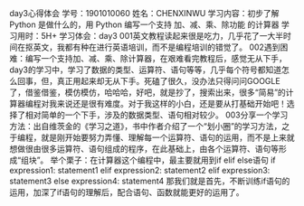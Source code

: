 day3心得体会
学号：1901010060
姓名：CHENXINWU
学习内容：初步了解 Python 是做什么的，⽤ Python 编写⼀个⽀持 加、减、乘、除功能 的计算器
学习用时：5H+
学习体会：day3
001英文教程读起来很是吃力，几乎花了一大半时间在抠英文，我都有种在进行英语培训，而不是编程培训的错觉了。
002遇到困难：编写一个支持加、减、乘、除计算器，在艰难看完教程后，感觉无从下手，day3的学习中，学习了数据的类型、运算符、语句等等，几乎每个符号都知道怎么回事，但，真正用起来却无从下手。死磕了很久，没办法只得问问GOOGLE了，借鉴借鉴，模仿模仿，哈哈哈，好吧，就是抄了，搜索出来，很多“简易”的计算器编程对我来说还是很有难度。对于我这样的小白，还是要从打基础开始吧！选择了相对简单的一个下手，涉及的数据类型、语句相对较少。
003分享一个学习方法：出自维茨金的《学习之道》，书中作者介绍了一个“划小圈”的学习方法，之于编程，就是刚开始要努力弄懂、理解每一个运算符、语句的运用，而不是上来就想做很由很多运算符、语句组成的程序，在此基础上，由各个运算符、语句等形成“组块”。
举个栗子：在计算器这个编程中，最主要就用到if elif else语句
if expression1:
        statement1
    elif expression2:
        statement2
    elif expression3:
        statement3
    else expression4:
        statement4
那我们就是首先，不断训练if语句的运用，加深了if语句的理解后，配合语句、函数就能更好的运用了。


